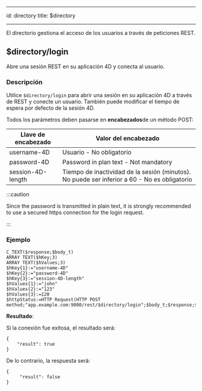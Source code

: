 - - -
id: directory title: $directory
- - -

El directorio gestiona el acceso de los usuarios a través de peticiones REST.


## $directory/login

Abre una sesión REST en su aplicación 4D y conecta al usuario.

### Descripción

Utilice `$directory/login` para abrir una sesión en su aplicación 4D a través de REST y conecte un usuario. También puede modificar el tiempo de espera por defecto de la sesión 4D.

Todos los parámetros deben pasarse en **encabezados**de un método POST:

| Llave de encabezado | Valor del encabezado                                                                         |
| ------------------- | -------------------------------------------------------------------------------------------- |
| username-4D         | Usuario - No obligatorio                                                                     |
| password-4D         | Password in plan text - Not mandatory                                                        |
| session-4D-length   | Tiempo de inactividad de la sesión (minutos). No puede ser inferior a 60 - No es obligatorio |

:::caution

Since the password is transmitted in plain text, it is strongly recommended to use a secured https connection for the login request.

:::

### Ejemplo

```4d
C_TEXT($response;$body_t)
ARRAY TEXT($hKey;3)
ARRAY TEXT($hValues;3)
$hKey{1}:="username-4D"
$hKey{2}:="password-4D"
$hKey{3}:="session-4D-length"
$hValues{1}:="john"
$hValues{2}:="123"
$hValues{3}:=120
$httpStatus:=HTTP Request(HTTP POST method;"app.example.com:9000/rest/$directory/login";$body_t;$response;$hKey;$hValues)
```

**Resultado**:

Si la conexión fue exitosa, el resultado será:

```
{
    "result": true
}
```

De lo contrario, la respuesta será:

```
{
     "result": false
}
```
